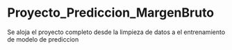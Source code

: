 # Proyecto_Prediccion_MargenBruto
Se aloja el proyecto completo desde la limpieza de datos a el entrenamiento de modelo de prediccion
